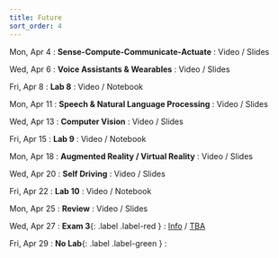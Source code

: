 ```yaml
---
title: Future
sort_order: 4
---
```


Mon, Apr 4
: **Sense-Compute-Communicate-Actuate**
  : Video / Slides

Wed, Apr 6
: **Voice Assistants & Wearables**
  : Video / Slides

Fri, Apr 8
: **Lab 8**
  : Video / Notebook

Mon, Apr 11
: **Speech & Natural Language Processing**
  : Video / Slides

Wed, Apr 13
: **Computer Vision**
  : Video / Slides

Fri, Apr 15
: **Lab 9**
  : Video / Notebook

Mon, Apr 18
: **Augmented Reality / Virtual Reality**
  : Video / Slides

Wed, Apr 20
: **Self Driving**
  : Video / Slides

Fri, Apr 22
: **Lab 10**
  : Video / Notebook

Mon, Apr 25
: **Review**
  : Video / Slides

Wed, Apr 27
: **Exam 3**{: .label .label-red }
  : [Info](#exam-3) / [TBA](#TODO)

Fri, Apr 29
: **No Lab**{: .label .label-green }
  : 
